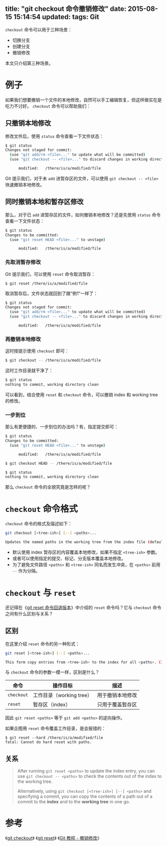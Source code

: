 title: "git checkout 命令撤销修改"
date: 2015-08-15 15:14:54
updated:
tags: Git
---

`checkout` 命令可以用于三种场景：

* 切换分支
* 创建分支
* 撤销修改

本文只介绍第三种场景。

# 例子

如果我们想要撤销一个文件的本地修改，自然可以手工编辑恢复，但这样做实在是吃力不讨好。 `checkout` 命令可以帮助我们：

## 只撤销本地修改

修改文件后，使用 `status` 命令查看一下文件状态：

```bash
$ git status
Changes not staged for commit:
  (use "git add/rm <file>..." to update what will be committed)
  (use "git checkout -- <file>..." to discard changes in working directory)

      modified:   /there/is/a/modified/file
```

Git 提示我们，对于未 `add` 进暂存区的文件，可以使用 `git checkout -- <file>` 快速撤销本地修改。

## 同时撤销本地和暂存区修改

那么，对于已 `add` 进暂存区的文件，如何撤销本地修改？还是先使用 `status` 命令查看一下文件状态：

```bash
$ git status
Changes to be committed:
  (use "git reset HEAD <file>..." to unstage)

      modified:   /there/is/a/modified/file
```

### 先取消暂存修改

Git 提示我们，可以使用 `reset` 命令取消暂存：

```
$ git reset /there/is/a/modified/file
```

取消暂存后，文件状态就回到了跟“例1”一样了：

```bash
$ git status
Changes not staged for commit:
  (use "git add/rm <file>..." to update what will be committed)
  (use "git checkout -- <file>..." to discard changes in working directory)

      modified:   /there/is/a/modified/file
```

### 再撤销本地修改

这时按提示使用 `checkout` 即可：

```bash
$ git checkout -- /there/is/a/modified/file
```

这时工作目录就干净了：

```bash
$ git status
nothing to commit, working directory clean
```

可以看到，结合使用 `reset` 和 `checkout` 命令，可以撤销 index 和 working tree 的修改。

### 一步到位

那么有更便捷的、一步到位的办法吗？有，指定提交即可：

```bash
$ git status
Changes to be committed:
  (use "git reset HEAD <file>..." to unstage)

      modified:   /there/is/a/modified/file
```

```bash
$ git checkout HEAD -- /there/is/a/modified/file
```

```bash
$ git status
nothing to commit, working directory clean
```

那么 `checkout` 命令的全貌究竟是怎样的呢？

# `checkout` 命令格式

`checkout` 命令的格式及描述如下：

```bash
git checkout [<tree-ish>] [--] <paths>...

Updates the named paths in the working tree from the index file (default) or from a named <tree-ish> (most often a commit, tag or branch)
```

* 默认使用 index 暂存区的内容覆盖本地修改，如果不指定 `<tree-ish>` 参数。
* 或者可以使用指定的提交、标记、分支版本覆盖本地修改。
* 为了避免文件路径 `<paths>` 和 `<tree-ish>` 同名而发生冲突，在 `<paths>` 前用 `--` 作为分隔。

# `checkout` 与 `reset`

还记得在《[git reset 命令回退版本](http://www.cnblog.me/2015/08/09/git-reset/)》中介绍的 `reset` 命令吗？它与 `checkout` 命令之间有什么区别与关系？

## 区别

在这里介绍 `reset` 命令的另一种形式：

```bash
git reset [<tree-ish>] [--] <paths>...

This form copy entries from <tree-ish> to the index for all <paths>. (It does not affect the working tree or the current branch.)
```

与 `checkout` 命令的参数一模一样，区别是什么？

| 命令         | 操作目标               | 描述       |
| ---------- | ------------------ | -------- |
| `checkout` | 工作目录（working tree） | 用于撤销本地修改 |
| `reset`    | 暂存区（index）         | 只用于覆盖暂存区 |

因此 `git reset <paths>` 等于 `git add <paths>` 的逆向操作。

如果企图用 `reset` 命令覆盖工作目录，是会报错的：
```
$ git reset --hard /there/is/a/modified/file
fatal: Cannot do hard reset with paths.
```

## 关系

> After running `git reset <paths>` to update the index entry, you can use `git checkout -- <paths>` to check the contents out of the index to the working tree. 
>
> Alternatively, using `git checkout [<tree-ish>] [--] <paths>` and specifying a commit, you can copy the contents of a path out of a commit to the **index** and to the **working tree** in one go.

# 参考

《[git checkout](http://git-scm.com/docs/git-checkout/)》
《[git reset](http://git-scm.com/docs/git-reset/)》
《[Git 教程 - 撤销修改](http://www.liaoxuefeng.com/wiki/0013739516305929606dd18361248578c67b8067c8c017b000/001374831943254ee90db11b13d4ba9a73b9047f4fb968d000)》